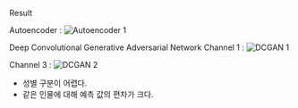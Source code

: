 Result

Autoencoder :
![Autoencoder 1](https://user-images.githubusercontent.com/52855867/69034884-977f6e00-0a25-11ea-86d7-e6e067f1cbfb.png)

Deep Convolutional Generative Adversarial Network
Channel 1 :
![DCGAN 1](https://user-images.githubusercontent.com/52855867/69035055-03fa6d00-0a26-11ea-8c38-2b434ed3176c.png)

Channel 3 :
![DCGAN 2](https://user-images.githubusercontent.com/52855867/69035092-1aa0c400-0a26-11ea-9d2b-804e59b1e4bd.png)
- 성별 구분이 어렵다.
- 같은 인물에 대해 예측 값의 편차가 크다.
